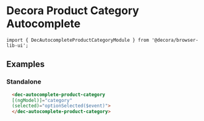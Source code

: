 # Decora Product Category Autocomplete

`import { DecAutocompleteProductCategoryModule } from '@decora/browser-lib-ui';`

## Examples

### Standalone

```html
  <dec-autocomplete-product-category
  [(ngModel)]="category"
  (selected)="optionSelected($event)">
  </dec-autocomplete-product-category>
```
